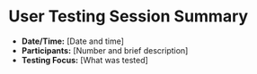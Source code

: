 # User Testing Session Summary
- **Date/Time:** [Date and time]
- **Participants:** [Number and brief description]
- **Testing Focus:** [What was tested]
